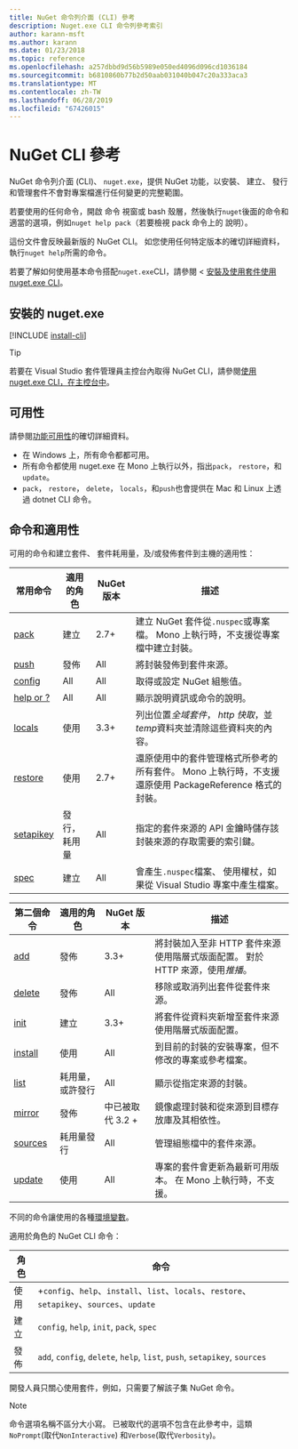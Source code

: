 ```yaml
---
title: NuGet 命令列介面 (CLI) 參考
description: Nuget.exe CLI 命令列參考索引
author: karann-msft
ms.author: karann
ms.date: 01/23/2018
ms.topic: reference
ms.openlocfilehash: a257dbbd9d56b5989e050ed4096d096cd1036184
ms.sourcegitcommit: b6810860b77b2d50aab031040b047c20a333aca3
ms.translationtype: MT
ms.contentlocale: zh-TW
ms.lasthandoff: 06/28/2019
ms.locfileid: "67426015"
---
```

# <a name="nuget-cli-reference"></a>NuGet CLI 參考

NuGet 命令列介面 (CLI)、 `nuget.exe`，提供 NuGet 功能，以安裝、 建立、 發行和管理套件不會對專案檔進行任何變更的完整範圍。

若要使用的任何命令，開啟 命令 視窗或 bash 殼層，然後執行`nuget`後面的命令和適當的選項，例如`nuget help pack`（若要檢視 pack 命令上的 說明）。

這份文件會反映最新版的 NuGet CLI。 如您使用任何特定版本的確切詳細資料，執行`nuget help`所需的命令。

若要了解如何使用基本命令搭配`nuget.exe`CLI，請參閱 <<c2> [ 安裝及使用套件使用 nuget.exe CLI](../consume-packages/install-use-packages-nuget-cli.md)。

## <a name="installing-nugetexe"></a>安裝的 nuget.exe

[!INCLUDE [install-cli](../includes/install-cli.md)]

> [!Tip]
> 若要在 Visual Studio 套件管理員主控台內取得 NuGet CLI，請參閱[使用 nuget.exe CLI，在主控台中](package-manager-console.md#using-the-nugetexe-cli-in-the-console)。

## <a name="availability"></a>可用性

請參閱[功能可用性](../install-nuget-client-tools.md#feature-availability)的確切詳細資料。

- 在 Windows 上，所有命令都都可用。
- 所有命令都使用 nuget.exe 在 Mono 上執行以外，指出`pack`， `restore`，和`update`。
- `pack`， `restore`， `delete`， `locals`，和`push`也會提供在 Mac 和 Linux 上透過 dotnet CLI 命令。

## <a name="commands-and-applicability"></a>命令和適用性

可用的命令和建立套件、 套件耗用量，及/或發佈套件到主機的適用性：

| 常用命令 | 適用的角色 | NuGet 版本 | 描述 |
| --- | --- | --- | --- |
| [pack](cli-ref-pack.md) | 建立 | 2.7+ | 建立 NuGet 套件從`.nuspec`或專案檔。 Mono 上執行時，不支援從專案檔中建立封裝。 |
| [push](cli-ref-push.md) | 發佈 | All | 將封裝發佈到套件來源。 |
| [config](cli-ref-config.md) | All | All | 取得或設定 NuGet 組態值。 |
| [help or ?](cli-ref-help.md) | All | All | 顯示說明資訊或命令的說明。 |
| [locals](cli-ref-locals.md) | 使用 | 3.3+ | 列出位置*全域套件*， *http 快取*，並*temp*資料夾並清除這些資料夾的內容。 |
| [restore](cli-ref-restore.md) | 使用 | 2.7+ | 還原使用中的套件管理格式所參考的所有套件。 Mono 上執行時，不支援還原使用 PackageReference 格式的封裝。 |
| [setapikey](cli-ref-setapikey.md) | 發行，耗用量 | All | 指定的套件來源的 API 金鑰時儲存該封裝來源的存取需要的索引鍵。 |
| [spec](cli-ref-spec.md) | 建立 | All | 會產生`.nuspec`檔案、 使用權杖，如果從 Visual Studio 專案中產生檔案。 |

| 第二個命令 | 適用的角色 | NuGet 版本 | 描述 |
| --- | --- | --- | --- |
| [add](cli-ref-add.md) | 發佈 | 3.3+ | 將封裝加入至非 HTTP 套件來源使用階層式版面配置。 對於 HTTP 來源，使用*推播*。 |
| [delete](cli-ref-delete.md) | 發佈 | All | 移除或取消列出套件從套件來源。 |
| [init](cli-ref-init.md) | 建立 | 3.3+ | 將套件從資料夾新增至套件來源使用階層式版面配置。 |
| [install](cli-ref-install.md) | 使用 | All | 到目前的封裝的安裝專案，但不修改的專案或參考檔案。 |
| [list](cli-ref-list.md) | 耗用量，或許發行 | All | 顯示從指定來源的封裝。 |
| [mirror](cli-ref-mirror.md) | 發佈 | 中已被取代 3.2 + | 鏡像處理封裝和從來源到目標存放庫及其相依性。 |
| [sources](cli-ref-sources.md) | 耗用量發行 | All | 管理組態檔中的套件來源。 |
| [update](cli-ref-update.md) | 使用 | All | 專案的套件會更新為最新可用版本。 在 Mono 上執行時，不支援。 |

不同的命令讓使用的各種[環境變數](cli-ref-environment-variables.md)。

適用於角色的 NuGet CLI 命令：

| 角色 | 命令 |
| --- | --- |
| 使用 | +`config`、`help`、`install`、`list`、`locals`、`restore`、`setapikey`、`sources`、`update` |
| 建立 | `config`, `help`, `init`, `pack`, `spec` |
| 發佈 | `add`, `config`, `delete`, `help`, `list`, `push`, `setapikey`, `sources` |

開發人員只關心使用套件，例如，只需要了解該子集 NuGet 命令。

> [!Note]
> 命令選項名稱不區分大小寫。 已被取代的選項不包含在此參考中，這類`NoPrompt`(取代`NonInteractive`) 和`Verbose`(取代`Verbosity`)。
